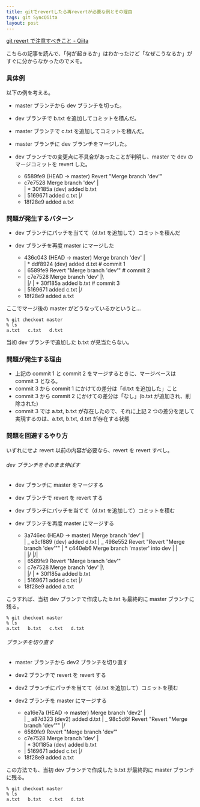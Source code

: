```yaml
---
title: gitでrevertしたら再revertが必要な例とその理由
tags: git SyncQiita
layout: post
---
```


[git revert で注意すべきこと \-
Qiita](https://qiita.com/taisa831/items/c17ce15818b9f8fa26b8)

こちらの記事を読んで、「何が起きるか」はわかったけど「なぜこうなるか」がすぐに分からなかったのでメモ。

### 具体例

以下の例を考える。

- master ブランチから dev ブランチを切った。
- dev ブランチで b.txt を追加してコミットを積んだ。
- master ブランチで c.txt を追加してコミットを積んだ。
- master ブランチに dev ブランチをマージした。
- dev ブランチでの変更点に不具合があったことが判明し、master で dev のマージコミットを revert した。

  - 6589fe9 (HEAD -> master) Revert "Merge branch 'dev'"
  - c7e7528 Merge branch 'dev'
    |\
    | \* 30f185a (dev) added b.txt
  - | 5169671 added c.txt
    |/
  - 18f28e9 added a.txt

### 問題が発生するパターン

- dev ブランチにパッチを当てて（d.txt を追加して）コミットを積んだ
- dev ブランチを再度 master にマージした

  - 436c043 (HEAD -> master) Merge branch 'dev'
    |\
    | \* ddf8924 (dev) added d.txt # commit 1
  - | 6589fe9 Revert "Merge branch 'dev'" # commit 2
  - | c7e7528 Merge branch 'dev'
    |\ \
    | |/
    | \* 30f185a added b.txt # commit 3
  - | 5169671 added c.txt
    |/
  - 18f28e9 added a.txt

ここでマージ後の master がどうなっているかというと…

    % git checkout master
    % ls
    a.txt   c.txt   d.txt

当初 dev ブランチで追加した b.txt が見当たらない。

### 問題が発生する理由

- 上記の commit 1 と commit 2 をマージするときに、マージベースは commit 3 となる。
- commit 3 から commit 1 にかけての差分は「d.txt を追加した」こと
- commit 3 から commit 2 にかけての差分は「なし」(b.txt が追加され、削除された)
- commit 3 では a.txt, b.txt が存在したので、それに上記 2 つの差分を足して実現するのは、a.txt, b.txt, d.txt が存在する状態

### 問題を回避するやり方

いずれにせよ revert 以前の内容が必要なら、revert を revert すべし。

###### dev ブランチをそのまま伸ばす

- dev ブランチに master をマージする
- dev ブランチで revert を revert する
- dev ブランチにパッチを当てて（d.txt を追加して）コミットを積む
- dev ブランチを再度 master にマージする

  - 3a746ec (HEAD -> master) Merge branch 'dev'
    |\
    | _ e3cf889 (dev) added d.txt
    | _ 498e552 Revert "Revert "Merge branch 'dev'""
    | \* c440eb6 Merge branch 'master' into dev
    | |\
    | |/
    |/|
  - | 6589fe9 Revert "Merge branch 'dev'"
  - | c7e7528 Merge branch 'dev'
    |\ \
    | |/
    | \* 30f185a added b.txt
  - | 5169671 added c.txt
    |/
  - 18f28e9 added a.txt

こうすれば、当初 dev ブランチで作成した b.txt も最終的に master ブランチに残る。

    % git checkout master
    % ls
    a.txt   b.txt   c.txt   d.txt

###### ブランチを切り直す

- master ブランチから dev2 ブランチを切り直す
- dev2 ブランチで revert を revert する
- dev2 ブランチにパッチを当てて（d.txt を追加して）コミットを積む
- dev2 ブランチを master にマージする

  - ea16e7a (HEAD -> master) Merge branch 'dev2'
    |\
    | _ a87d323 (dev2) added d.txt
    | _ 98c5d6f Revert "Revert "Merge branch 'dev'""
    |/
  - 6589fe9 Revert "Merge branch 'dev'"
  - c7e7528 Merge branch 'dev'
    |\
    | \* 30f185a (dev) added b.txt
  - | 5169671 added c.txt
    |/
  - 18f28e9 added a.txt

この方法でも、当初 dev ブランチで作成した b.txt が最終的に master ブランチに残る。

    % git checkout master
    % ls
    a.txt   b.txt   c.txt   d.txt
